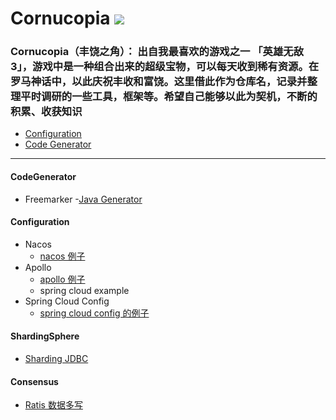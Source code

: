 Cornucopia ![](https://raw.githubusercontent.com/taojintianxia/cornucopia/master/doc/images/Cornucopia.jpg?token=AA7MDWGXK63HPBLH3AR5MBS5WJVOM) 
==========

### Cornucopia（丰饶之角）： 出自我最喜欢的游戏之一 「英雄无敌 3」，游戏中是一种组合出来的超级宝物，可以每天收到稀有资源。在罗马神话中，以此庆祝丰收和富饶。这里借此作为仓库名，记录并整理平时调研的一些工具，框架等。希望自己能够以此为契机，不断的积累、收获知识

- [Configuration](#Configuration)
- [Code Generator](#CodeGenerator)

- - -

#### CodeGenerator
  - Freemarker
    -[Java Generator](code-generator/freemarker/java-generator)

#### Configuration
  - Nacos
    - [nacos 例子](configuration-example/nacos-example)
  - Apollo
    - [apollo 例子](configuration-example/apollo-example)
    - spring cloud example
  - Spring Cloud Config
    - [spring cloud config 的例子](configuration-example/spring-cloud-config-example)
    
#### ShardingSphere
  - [Sharding JDBC](shardingsphere)

#### Consensus
  - [Ratis 数据多写](consensus/ratis/database-replicated)

